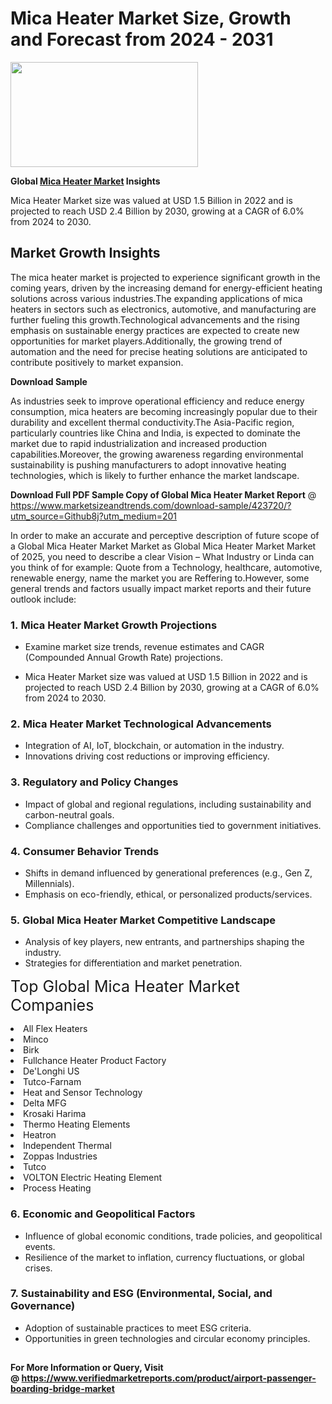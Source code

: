 <H1>Mica Heater Market Size, Growth and Forecast from 2024 - 2031</H1><img class="aligncenter size-medium wp-image-584254" src="https://thirdeyenews.in/wp-content/uploads/2024/09/Global-Market-Research-300x168.jpeg" alt="" width="300" height="168" /><p><strong>Global&nbsp;<a href="https://www.marketsizeandtrends.com/download-sample/423720/?utm_source=Github8j?utm_medium=201">Mica Heater Market</a> Insights</strong></p><p>Mica Heater Market size was valued at USD 1.5 Billion in 2022 and is projected to reach USD 2.4 Billion by 2030, growing at a CAGR of 6.0% from 2024 to 2030.</p><p><h2>Market Growth Insights</h2> <p>The mica heater market is projected to experience significant growth in the coming years, driven by the increasing demand for energy-efficient heating solutions across various industries.The expanding applications of mica heaters in sectors such as electronics, automotive, and manufacturing are further fueling this growth.Technological advancements and the rising emphasis on sustainable energy practices are expected to create new opportunities for market players.Additionally, the growing trend of automation and the need for precise heating solutions are anticipated to contribute positively to market expansion.</p> <p><strong>Download Sample</strong></p> <p>As industries seek to improve operational efficiency and reduce energy consumption, mica heaters are becoming increasingly popular due to their durability and excellent thermal conductivity.The Asia-Pacific region, particularly countries like China and India, is expected to dominate the market due to rapid industrialization and increased production capabilities.Moreover, the growing awareness regarding environmental sustainability is pushing manufacturers to adopt innovative heating technologies, which is likely to further enhance the market landscape.</p> <p><span class=""><strong>Download Full PDF Sample Copy of Global Mica Heater Market Report</strong> @ <a href="https://www.marketsizeandtrends.com/download-sample/423720/?utm_source=Github8j?utm_medium=201" target="_blank">https://www.marketsizeandtrends.com/download-sample/423720/?utm_source=Github8j?utm_medium=201</a></span></p><p>In order to make an accurate and perceptive description of future scope of a Global&nbsp;Mica Heater Market Market as Global&nbsp;Mica Heater Market Market of 2025, you need to describe a clear Vision &ndash; What Industry or Linda can you think of for example: Quote from a Technology, healthcare, automotive, renewable energy, name the market you are Reffering to.However, some general trends and factors usually impact market reports and their future outlook include:</p><h3>1.&nbsp;<strong>Mica Heater Market Growth Projections</strong></h3><ul><li>Examine market size trends, revenue estimates and CAGR (Compounded Annual Growth Rate) projections.</li><li><p>Mica Heater Market size was valued at USD 1.5 Billion in 2022 and is projected to reach USD 2.4 Billion by 2030, growing at a CAGR of 6.0% from 2024 to 2030.</p></li></ul><h3>2.&nbsp;<strong>Mica Heater Market Technological Advancements</strong></h3><ul><li>Integration of AI, IoT, blockchain, or automation in the industry.</li><li>Innovations driving cost reductions or improving efficiency.</li></ul><h3>3.&nbsp;<strong>Regulatory and Policy Changes</strong></h3><ul><li>Impact of global and regional regulations, including sustainability and carbon-neutral goals.</li><li>Compliance challenges and opportunities tied to government initiatives.</li></ul><h3>4.&nbsp;<strong>Consumer Behavior Trends</strong></h3><ul><li>Shifts in demand influenced by generational preferences (e.g., Gen Z, Millennials).</li><li>Emphasis on eco-friendly, ethical, or personalized products/services.</li></ul><h3>5.&nbsp;<strong>Global Mica Heater Market Competitive Landscape</strong></h3><ul><li>Analysis of key players, new entrants, and partnerships shaping the industry.</li><li>Strategies for differentiation and market penetration.</li></ul><p data-pm-slice="1 1 []"><span style="color: inherit; font-family: inherit; font-size: 25px;">Top Global Mica Heater Market Companies</span></p><div class="" data-test-id=""><p><li>All Flex Heaters</li><li> Minco</li><li> Birk</li><li> Fullchance Heater Product Factory</li><li> De'Longhi US</li><li> Tutco-Farnam</li><li> Heat and Sensor Technology</li><li> Delta MFG</li><li> Krosaki Harima</li><li> Thermo Heating Elements</li><li> Heatron</li><li> Independent Thermal</li><li> Zoppas Industries</li><li> Tutco</li><li> VOLTON Electric Heating Element</li><li> Process Heating</li></p></div><h3>6.&nbsp;<strong>Economic and Geopolitical Factors</strong></h3><ul><li>Influence of global economic conditions, trade policies, and geopolitical events.</li><li>Resilience of the market to inflation, currency fluctuations, or global crises.</li></ul><h3>7.&nbsp;<strong>Sustainability and ESG (Environmental, Social, and Governance)</strong></h3><ul><li>Adoption of sustainable practices to meet ESG criteria.</li><li>Opportunities in green technologies and circular economy principles.</li></ul><h2><strong style="font-size: 14px;">For More Information or Query, Visit @&nbsp;</strong><a style="background-color: #ffffff; font-size: 14px;" href="https://www.marketsizeandtrends.com/report/mica-heater-market/" target="_blank">https://www.verifiedmarketreports.com/product/airport-passenger-boarding-bridge-market</a></h2>